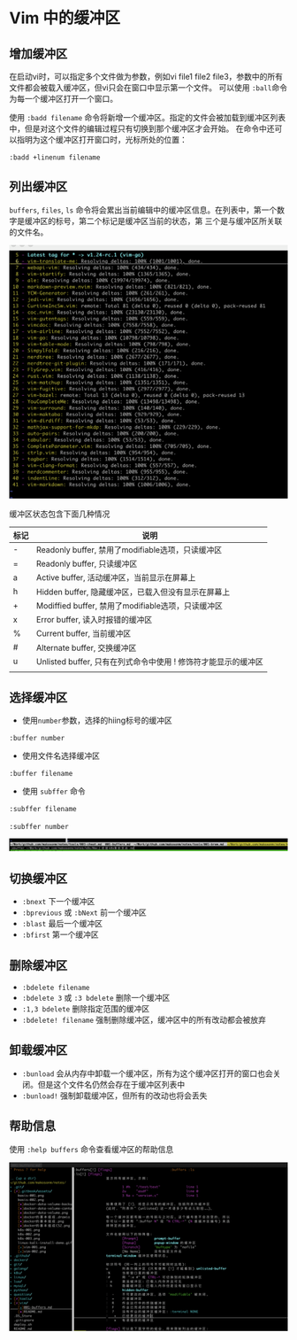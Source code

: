 # Vim 中的缓冲区

##  增加缓冲区

在启动vi时，可以指定多个文件做为参数，例如vi file1 file2 file3，参数中的所有文件都会被载入缓冲区，但vi只会在窗口中显示第一个文件。
可以使用 `:ball`命令为每一个缓冲区打开一个窗口。

使用 `:badd filename` 命令将新增一个缓冲区。指定的文件会被加载到缓冲区列表中，但是对这个文件的编辑过程只有切换到那个缓冲区才会开始。
在命令中还可以指明为这个缓冲区打开窗口时，光标所处的位置：

```
:badd +linenum filename
```

## 列出缓冲区

`buffers`, `files`, `ls` 命令将会累出当前编辑中的缓冲区信息。在列表中，第一个数字是缓冲区的标号，第二个标记是缓冲区当前的状态，第
三个是与缓冲区所关联的文件名。

![](../../data/img/vim-001.png)

缓冲区状态包含下面几种情况

| 标记 | 说明  |
|------| --------|
| -     | Readonly buffer, 禁用了modifiable选项，只读缓冲区|
| =     | Readonly buffer, 只读缓冲区|
| a     | Active buffer, 活动缓冲区，当前显示在屏幕上|
| h     | Hidden buffer, 隐藏缓冲区，已载入但没有显示在屏幕上|
| +     | Modiffied buffer, 禁用了modifiable选项，只读缓冲区|
| x     | Error buffer, 读入时报错的缓冲区|
| %     | Current buffer, 当前缓冲区|
| #     | Alternate buffer, 交换缓冲区 |
| u     | Unlisted buffer, 只有在列式命令中使用 ! 修饰符才能显示的缓冲区|
| |
## 选择缓冲区

- 使用`number`参数，选择的hiing标号的缓冲区

```
:buffer number
```

- 使用文件名选择缓冲区

```
:buffer filename    
```

- 使用 `subffer` 命令

```
:subffer filename

:subffer number
```

![](../../data/img/vim-002.png)


## 切换缓冲区

- `:bnext` 下一个缓冲区
- `:bprevious` 或 `:bNext` 前一个缓冲区
- `:blast` 最后一个缓冲区
- `:bfirst` 第一个缓冲区

## 删除缓冲区

- `:bdelete filename` 
- `:bdelete 3` 或 `:3 bdelete` 删除一个缓冲区
- `:1,3 bdelete` 删除指定范围的缓冲区
- `:bdelete! filename` 强制删除缓冲区，缓冲区中的所有改动都会被放弃

## 卸载缓冲区

- `:bunload` 会从内存中卸载一个缓冲区，所有为这个缓冲区打开的窗口也会关闭。但是这个文件名仍然会存在于缓冲区列表中
- `:bunload!` 强制卸载缓冲区，但所有的改动也将会丢失

## 帮助信息


使用 `:help buffers` 命令查看缓冲区的帮助信息

![](../../data/img/vim-003.png)
